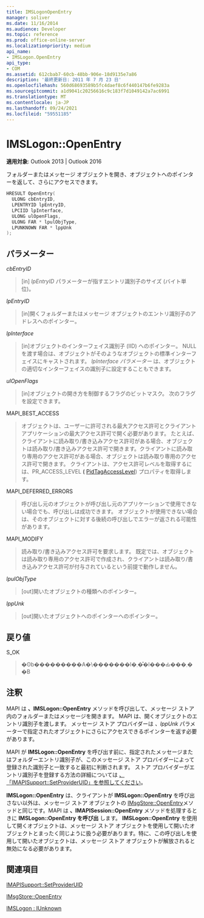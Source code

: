 ```yaml
---
title: IMSLogonOpenEntry
manager: soliver
ms.date: 11/16/2014
ms.audience: Developer
ms.topic: reference
ms.prod: office-online-server
ms.localizationpriority: medium
api_name:
- IMSLogon.OpenEntry
api_type:
- COM
ms.assetid: 612cbab7-60cb-48bb-906e-18d9135e7a86
description: '最終更新日: 2011 年 7 月 23 日'
ms.openlocfilehash: 560d68693589b5fc4daef8c6f440147b6fe9283a
ms.sourcegitcommit: a1d9041c20256616c9c183f7d1049142a7ac6991
ms.translationtype: MT
ms.contentlocale: ja-JP
ms.lasthandoff: 09/24/2021
ms.locfileid: "59551185"
---
```

# <a name="imslogonopenentry"></a>IMSLogon::OpenEntry

  
  
**適用対象**: Outlook 2013 | Outlook 2016 
  
フォルダーまたはメッセージ オブジェクトを開き、オブジェクトへのポインターを返して、さらにアクセスできます。 
  
```cpp
HRESULT OpenEntry(
  ULONG cbEntryID,
  LPENTRYID lpEntryID,
  LPCIID lpInterface,
  ULONG ulOpenFlags,
  ULONG FAR * lpulObjType,
  LPUNKNOWN FAR * lppUnk
);
```

## <a name="parameters"></a>パラメーター

 _cbEntryID_
  
> [in]  _lpEntryID_ パラメーターが指すエントリ識別子のサイズ (バイト単位)。 
    
 _lpEntryID_
  
> [in]開くフォルダーまたはメッセージ オブジェクトのエントリ識別子のアドレスへのポインター。 
    
 _lpInterface_
  
> [in]オブジェクトのインターフェイス識別子 (IID) へのポインター。 NULL を渡す場合は、オブジェクトがそのようなオブジェクトの標準インターフェイスにキャストされます。 _lpInterface パラメーター_ は、オブジェクトの適切なインターフェイスの識別子に設定することもできます。 
    
 _ulOpenFlags_
  
> [in]オブジェクトの開き方を制御するフラグのビットマスク。 次のフラグを設定できます。
    
MAPI_BEST_ACCESS 
  
> オブジェクトは、ユーザーに許可される最大アクセス許可とクライアント アプリケーションの最大アクセス許可で開く必要があります。 たとえば、クライアントに読み取り/書き込みアクセス許可がある場合、オブジェクトは読み取り/書き込みアクセス許可で開きます。クライアントに読み取り専用のアクセス許可がある場合、オブジェクトは読み取り専用のアクセス許可で開きます。 クライアントは、アクセス許可レベルを取得するには、PR_ACCESS_LEVEL **(** [PidTagAccessLevel](pidtagaccesslevel-canonical-property.md)) プロパティを取得します。
    
MAPI_DEFERRED_ERRORS 
  
> 呼び出し元のオブジェクトが呼び出し元のアプリケーションで使用できない場合でも、呼び出しは成功できます。 オブジェクトが使用できない場合は、そのオブジェクトに対する後続の呼び出しでエラーが返される可能性があります。
    
MAPI_MODIFY 
  
> 読み取り/書き込みアクセス許可を要求します。 既定では、オブジェクトは読み取り専用のアクセス許可で作成され、クライアントは読み取り/書き込みアクセス許可が付与されているという前提で動作しません。 
    
 _lpulObjType_
  
> [out]開いたオブジェクトの種類へのポインター。
    
 _lppUnk_
  
> [out]開いたオブジェクトへのポインターへのポインター。
    
## <a name="return-value"></a>戻り値

S_OK 
  
> �ʘb���������A�\�������l�܂��͒l���Ԃ���܂��B
    
## <a name="remarks"></a>注釈

MAPI は **、IMSLogon::OpenEntry** メソッドを呼び出して、メッセージ ストア内のフォルダーまたはメッセージを開きます。 MAPI は、開くオブジェクトのエントリ識別子を渡します。 メッセージ ストア プロバイダーは  _、lppUnk_ パラメーターで指定されたオブジェクトにさらにアクセスできるポインターを返す必要があります。 
  
MAPI が **IMSLogon::OpenEntry** を呼び出す前に、指定されたメッセージまたはフォルダーエントリ識別子が、このメッセージ ストア プロバイダーによって登録された識別子と一致すると最初に判断されます。 ストア プロバイダーがエントリ識別子を登録する方法の詳細については [、「IMAPISupport::SetProviderUID」を参照してください](imapisupport-setprovideruid.md)。
  
 **IMSLogon::OpenEntry** は、クライアントが **IMSLogon::OpenEntry** を呼び出さない以外は、メッセージ ストア オブジェクトの [IMsgStore::OpenEntry](imsgstore-openentry.md)メソッドと同じです。MAPI は **、IMAPISession::OpenEntry** メソッドを処理するときに **IMSLogon::OpenEntry を呼び出** します。 **IMSLogon::OpenEntry** を使用して開くオブジェクトは、メッセージ ストア オブジェクトを使用して開いたオブジェクトとまったく同じように扱う必要があります。特に、この呼び出しを使用して開いたオブジェクトは、メッセージ ストア オブジェクトが解放されると無効になる必要があります。 
  
## <a name="see-also"></a>関連項目



[IMAPISupport::SetProviderUID](imapisupport-setprovideruid.md)
  
[IMsgStore::OpenEntry](imsgstore-openentry.md)
  
[IMSLogon : IUnknown](imslogoniunknown.md)


